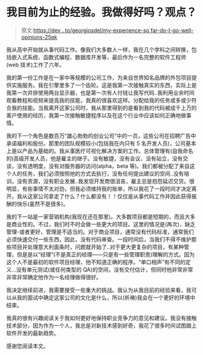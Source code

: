 # 我目前为止的经验。我做得好吗？观点？

> 原文:[https://dev . to/georgiosdel/my-experience-so far-do-I-go-well-opinions-25ek](https://dev.to/georgiosdel/my-experience-so-far-do-i-go-well-opinions-25ek)

我从高中开始就从事代码工作。像我们大多数人一样，我在几个学科之间转换，包括嵌入式系统、函数式编程、数据库开发等，最后作为一名完整的软件工程师(web 技术)工作了六年。

我的第一份工作是在一家中等规模的公司工作，为来自世界知名品牌的外包项目提供实施服务。我在引擎里多了一个齿轮。这是我第一次接触真实的东西，实际上是我第一次并排使用两台显示器，也是第一次有人付钱让我写代码..我利用业余时间观看教程和视频来提高我的技能，我真的很喜欢这样。分配给我的任务或多或少符合我的技能。当我离开这家公司时，我从那里得到的是看到我的代码被成千上万的客户使用的经历，我第一次接触敏捷程序以及在这个行业中应该如何正确地做事情。

我的下一个角色是数百万“雄心勃勃的创业公司”中的一员，这些公司在招聘广告中承诺福利和股份。那里的团队规模较小(包括我在内只有 5 名开发人员)，公司基本上是以产品为基础的。我从事医疗可视化解决方案的工作。总体管理有(自我命名的)高级开发人员，他是雇主的继子。没有敏捷，没有会议，没有站立，没有交谈，没有透明度，没有对服务器的访问(alpha，beta 等)。我们都被分配了来自这个人的任务，我们必须按照他的方式去执行，没有任何提出建议的空间..没有培训，没有资源，没有职业发展..我发现开发商很沮丧，雇主总是抱怨延迟交货。很明显，有些事情不太对劲，但我必须维持我的账单，所以我花了一段时间才决定离开。我从这家公司拿走了什么？什么都没有！！仅仅是从事代码工作并因此获得报酬的快乐(虽然不是很多)。

我的下一站是一家营销机构(我现在还在那里)。大多数项目都是短期的，而且大多是商业性的。不过，我们时不时会做一些更大的项目。这里的情况是(再次)，缺乏管理-或者更好，管理是不适当的。对于商业项目，通常没有代码标准，通常我们必须快速交付一些东西，因此，没有代码审查。一段时间后，当我们不得不维护那些项目并处理意大利面条时，问题就开始了..对于更大更复杂的项目，有某种管理，但是是以“经理”(不是真正的经理——只是有一些管理职责)理解的方式。因为这个人不是最初的软件项目经理，他不知道正确的程序。“单口相声”有不同的定义...没有单元测试(或任何类型的 QA)的空间，没有交付估计，但同时他非常非常非常非常确定他作为一名经理做得很好。

我决定继续前进，我需要接受一些重大的挑战。我认为从我目前的经验来看，我可以从我的面试中确定这家公司的文化是什么，所以(祈祷)我会在一个更好的环境中结束。

我真的很有兴趣阅读关于我如何更好地保持职业竞争力的意见和建议。我没有接触技术部分，因为作为一个人，我总是对新技术感到好奇，我花了很多时间试图跟上软件开发的最新趋势。

感谢您阅读本文。